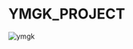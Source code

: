 # YMGK_PROJECT
![ymgk](https://github.com/busraCin/YMGK_PROJECT/assets/69642923/2b38bb1e-9e6d-4976-802c-926239b74cc4)
